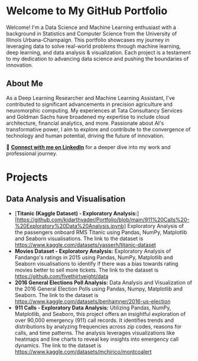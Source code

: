 # Welcome to My GitHub Portfolio

Welcome! I'm a Data Science and Machine Learning enthusiast with a background in Statistics and Computer Science from the University of Illinois Urbana-Champaign. This portfolio showcases my journey in leveraging data to solve real-world problems through machine learning, deep learning, and data analysis & visualization. Each project is a testament to my dedication to advancing data science and pushing the boundaries of innovation.

## About Me

As a Deep Learning Researcher and Machine Learning Assistant, I've contributed to significant advancements in precision agriculture and neuromorphic computing. My experiences at Tata Consultancy Services and Goldman Sachs have broadened my expertise to include cloud architecture, financial analytics, and more. Passionate about AI's transformative power, I aim to explore and contribute to the convergence of technology and human potential, driving the future of innovation.

🔗 **[Connect with me on LinkedIn](https://www.linkedin.com/in/kavinjindel)** for a deeper dive into my work and professional journey.


# Projects

## Data Analysis and Visualisation
- [**Titanic (Kaggle Dataset) - Exploratory Analysis:**][https://github.com/kjdarthvader/Portfolio/blob/main/911%20Calls%20-%20Exploratory%20Data%20Analysis.ipynb] Exploratory Analysis of the passengers onboard RMS Titanic using Pandas, NumPy, Matplotlib and Seaborn visualisations. The link to the dataset is https://www.kaggle.com/datasets/yasserh/titanic-dataset
- **Movies Dataset - Exploratory Analysis:** Exploratory Analysis of Fandango's ratings in 2015 using Pandas, NumPy, Matplotlib and Seaborn visualisations to identify if there was a bias towards rating movies better to sell more tickets. The link to the dataset is https://github.com/fivethirtyeight/data
- **2016 General Elections Poll Analysis:** Data Analysis and Visualization of the 2016 General Election Polls using Pandas, Numpy, Matplotlib and Seaborn. The link to the dataset is https://www.kaggle.com/datasets/benhamner/2016-us-election
- **911 Calls - Exploratory Data Analysis:** Utilizing Pandas, NumPy, Matplotlib, and Seaborn, this project offers an insightful exploration of over 90,000 emergency (911) call records. It identifies trends and distributions by analyzing frequencies across zip codes, reasons for calls, and time patterns. The analysis leverages visualizations like heatmaps and line charts to reveal key insights into emergency call dynamics. The link to the dataset is https://www.kaggle.com/datasets/mchirico/montcoalert
